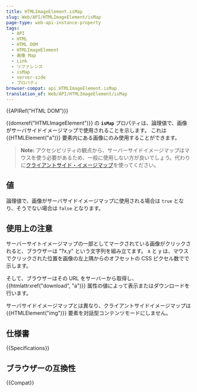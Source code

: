 ```yaml
---
title: HTMLImageElement.isMap
slug: Web/API/HTMLImageElement/isMap
page-type: web-api-instance-property
tags:
  - API
  - HTML
  - HTML DOM
  - HTMLImageElement
  - 画像 Map
  - Link
  - リファレンス
  - isMap
  - server-side
  - プロパティ
browser-compat: api.HTMLImageElement.isMap
translation_of: Web/API/HTMLImageElement/isMap
---
```

{{APIRef("HTML DOM")}}

{{domxref("HTMLImageElement")}} の **`isMap`** プロパティは、論理値で、画像がサーバサイドイメージマップで使用されることを示します。
これは {{HTMLElement("a")}} 要素内にある画像にのみ使用することができます。

> **Note:** アクセシビリティの観点から、サーバーサイドイメージマップはマウスを使う必要があるため、一般に使用しない方が良いでしょう。代わりに[クライアントサイド・イメージマップ](/ja/docs/Learn/HTML/Howto/Add_a_hit_map_on_top_of_an_image)を使ってください。

## 値

論理値で、画像がサーバサイドイメージマップに使用される場合は `true` となり、そうでない場合は `false` となります。

## 使用上の注意

サーバーサイトイメージマップの一部としてマークされている画像がクリックされると、ブラウザーは "?x,y" という文字列を組み立てます。 x と y は、マウスでクリックされた位置を画像の左上隅からのオフセットの CSS ピクセル数でで示します。

そして、ブラウザーはその URL をサーバーから取得し、 {{htmlattrxref("download", "a")}} 属性の値によって表示またはダウンロードを行います。

サーバサイドイメージマップとは異なり、クライアントサイドイメージマップは {{HTMLElement("img")}} 要素を対話型コンテンツモードにしません。

## 仕様書

{{Specifications}}

## ブラウザーの互換性

{{Compat}}
